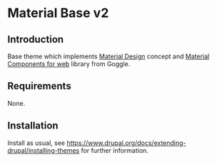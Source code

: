 Material Base v2
================

Introduction
------------

Base theme which implements [Material Design](https://material.io/) concept and [Material Components for web](https://material.io/develop/web) library from Goggle.

Requirements
------------

None.

Installation
------------

Install as usual, see https://www.drupal.org/docs/extending-drupal/installing-themes for further information.
